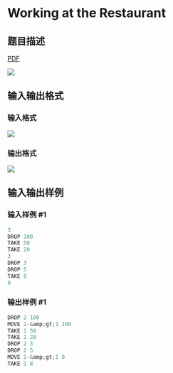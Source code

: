 # Working at the Restaurant

## 题目描述

[problemUrl]: https://uva.onlinejudge.org/index.php?option=com_onlinejudge&Itemid=8&category=243&page=show_problem&problem=3350

[PDF](https://uva.onlinejudge.org/external/121/p12198.pdf)

![](https://cdn.luogu.com.cn/upload/vjudge_pic/UVA12198/8972bf7e4397bedf8e290b57f186f410cb6c624f.png)

## 输入输出格式

### 输入格式

![](https://cdn.luogu.com.cn/upload/vjudge_pic/UVA12198/1b371bf8bbeb99386df0677f149d32f6a4dd4382.png)

### 输出格式

![](https://cdn.luogu.com.cn/upload/vjudge_pic/UVA12198/2dec556c566ad2ae8dc971d1332a3c4b99bc63a0.png)

## 输入输出样例

### 输入样例 #1

```cpp
3
DROP 100
TAKE 50
TAKE 20
3
DROP 3
DROP 5
TAKE 8
0
```


### 输出样例 #1

```cpp
DROP 2 100
MOVE 2-&amp;gt;1 100
TAKE 1 50
TAKE 1 20
DROP 2 3
DROP 2 5
MOVE 2-&amp;gt;1 8
TAKE 1 8
```


